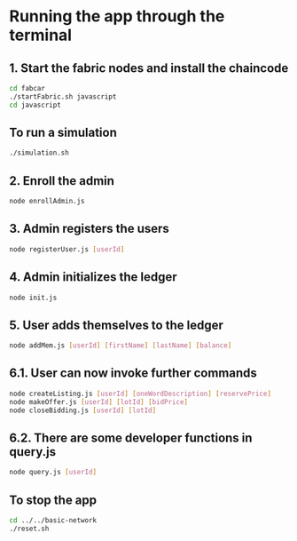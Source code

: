 [//]: # (SPDX-License-Identifier: CC-BY-4.0)

# Running the app through the terminal

## 1. Start the fabric nodes and install the chaincode

```bash
cd fabcar
./startFabric.sh javascript
cd javascript
```

## To run a simulation

```bash
./simulation.sh
```

## 2. Enroll the admin

```bash
node enrollAdmin.js
```

## 3. Admin registers the users

```bash
node registerUser.js [userId]
```

## 4. Admin initializes the ledger

```bash
node init.js
```

## 5. User adds themselves to the ledger

```bash
node addMem.js [userId] [firstName] [lastName] [balance]
```

## 6.1. User can now invoke further commands

```bash
node createListing.js [userId] [oneWordDescription] [reservePrice]
node makeOffer.js [userId] [lotId] [bidPrice]
node closeBidding.js [userId] [lotId]
```

## 6.2. There are some developer functions in query.js

```bash
node query.js [userId]
```

## To stop the app

```bash
cd ../../basic-network
./reset.sh
```
